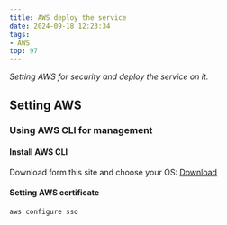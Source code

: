 ```yaml
---
title: AWS deploy the service
date: 2024-09-18 12:23:34
tags:
- AWS
top: 97
---
```

*Setting AWS for security and deploy the service on it.*
<!--more-->
## Setting AWS
### Using AWS CLI for management
#### Install AWS CLI
Download form this site and choose your OS: [Download](https://docs.aws.amazon.com/cli/latest/userguide/getting-started-install.html)
#### Setting AWS certificate
```bash
aws configure sso
```